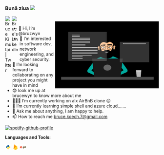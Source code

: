 ### Bună ziua  <img src="https://media.giphy.com/media/hvRJCLFzcasrR4ia7z/giphy.gif" width="25px">

<a href="https://twitter.com/Brucewyn1">
  <img align="left" alt="Bruce Kimutai | Twitter" width="22px" src="https://upload.wikimedia.org/wikipedia/commons/6/6f/Logo_of_Twitter.svg" />
</a>
<a href="https://www.linkedin.com/in/bruce-wyn/">
  <img align="left" alt="Bruce's LinkedIn" width="22px" src="https://upload.wikimedia.org/wikipedia/commons/e/e9/Linkedin_icon.svg" />
</a>
<br />

<img img align="right" style="margin-left:5px;" src="ui-dev.gif" alt="Alt Text" width="340" height="220">

- 👋 Hi, I’m @bruzwyn                                                                                  
- - 👀 I’m interested in software dev, network engineering, and cyber security.
- 💞️ I’m looking forward to collaborating on any project you might have in mind
- 😎 look me up at brucewyn to know more about me
- 👨🏽‍💻 I’m currently working on alx AirBnB clone 😉
- 🌱 I’m currently learning simple shell and azure cloud.......
- 💬 Ask me about anything, I am happy to help.
- 📫 How to reach me bruce.koech.7@gmail.com

[![spotify-github-profile](https://spotify-github-profile.vercel.app/api/view?uid=akqnlqde4vitx5m38aa09cus1&cover_image=true&theme=default&show_offline=false&background_color=121212&interchange=true&bar_color=53b14f&bar_color_cover=true)](https://spotify-github-profile.vercel.app/api/view?uid=akqnlqde4vitx5m38aa09cus1&redirect=true)

**Languages and Tools:**

<code><img height="20" src="https://raw.githubusercontent.com/github/explore/80688e429a7d4ef2fca1e82350fe8e3517d3494d/topics/python/python.png" alt="python"></code>
<code><img height="20" src="https://raw.githubusercontent.com/github/explore/80688e429a7d4ef2fca1e82350fe8e3517d3494d/topics/firebase/firebase.png" alt="firebase"></code>
<code><img height="20" src="https://raw.githubusercontent.com/github/explore/80688e429a7d4ef2fca1e82350fe8e3517d3494d/topics/git/git.png" alt="git"></code>

<!---


<!---
bruzwyn/bruzwyn is a ✨ special ✨ repository because its `README.md` (this file) appears on your GitHub profile.
You can click the Preview link to take a look at your changes.
--->

